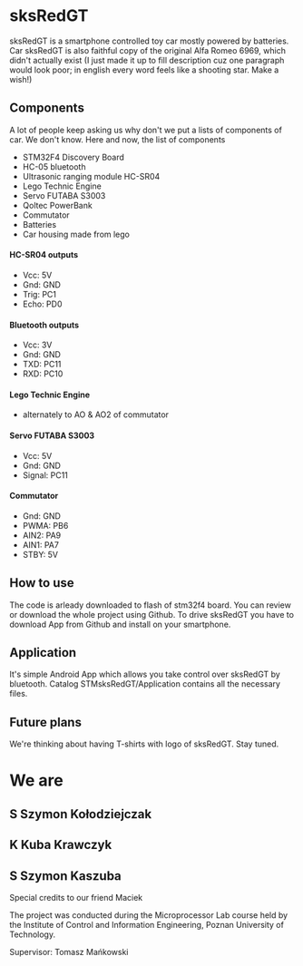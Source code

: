 # sksRedGT

sksRedGT is a smartphone controlled toy car mostly powered by batteries. 
Car sksRedGT is also faithful copy of the original Alfa Romeo 6969, which didn't actually exist
(I just made it up to fill description cuz one paragraph would look poor; in english every word feels like a shooting star. Make a wish!)

## Components

A lot of people keep asking us why don't we put a lists of components of car. We don't know. 
Here and now, the list of components

- STM32F4 Discovery Board
- HC-05 bluetooth
- Ultrasonic ranging module HC-SR04
- Lego Technic Engine
- Servo FUTABA S3003
- Qoltec PowerBank
- Commutator
- Batteries
- Car housing made from lego


#### HC-SR04 outputs
                    
- Vcc: 5V
- Gnd: GND
- Trig: PC1
- Echo: PD0

#### Bluetooth outputs

- Vcc: 3V
- Gnd: GND
- TXD: PC11
- RXD: PC10

#### Lego Technic Engine

- alternately to AO & AO2 of commutator

#### Servo FUTABA S3003

- Vcc: 5V
- Gnd: GND
- Signal: PC11

#### Commutator

- Gnd: GND
- PWMA: PB6
- AIN2: PA9
- AIN1: PA7
- STBY: 5V


## How to use

The code is arleady downloaded to flash of stm32f4 board. You can review or download the whole project using Github.
To drive sksRedGT you have to download App from Github and install on your smartphone.


## Application

It's simple Android App which allows you take control over sksRedGT by bluetooth.
Catalog STMsksRedGT/Application contains all the necessary files.

## Future plans

We're thinking about having T-shirts with logo of sksRedGT. Stay tuned.

# We are

## S  Szymon Kołodziejczak
## K  Kuba Krawczyk
## S  Szymon Kaszuba

Special credits to our friend Maciek


The project was conducted during the Microprocessor Lab course held by the Institute of Control and Information Engineering, Poznan University of Technology.

Supervisor: Tomasz Mańkowski








